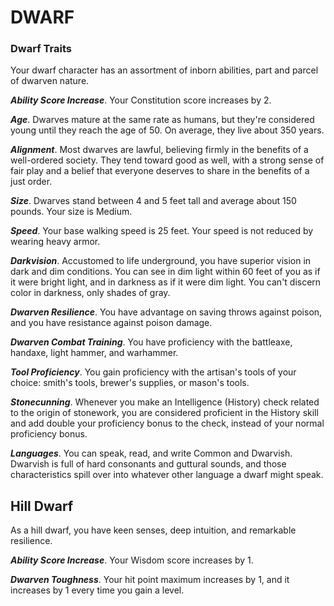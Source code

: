 # DWARF

### Dwarf Traits

Your dwarf character has an assortment of inborn abilities, part and parcel of dwarven nature.

***Ability Score Increase***. Your Constitution score increases by 2.

***Age***. Dwarves mature at the same rate as humans, but they're considered young until they reach the age of 50. On average, they live about 350 years.

***Alignment***. Most dwarves are lawful, believing firmly in the benefits of a well-ordered society. They tend toward good as well, with a strong sense of fair play and a belief that everyone deserves to share in the benefits of a just order.

***Size***. Dwarves stand between 4 and 5 feet tall and average about 150 pounds. Your size is Medium.

***Speed***. Your base walking speed is 25 feet. Your speed is not reduced by wearing heavy armor.

***Darkvision***. Accustomed to life underground, you have superior vision in dark and dim conditions. You can see in dim light within 60 feet of you as if it were bright light, and in darkness as if it were dim light. You can't discern color in darkness, only shades of gray.

***Dwarven Resilience***. You have advantage on saving throws against poison, and you have resistance against poison damage.

***Dwarven Combat Training***. You have proficiency with the battleaxe, handaxe, light hammer, and warhammer.

***Tool Proficiency***. You gain proficiency with the artisan's tools of your choice: smith's tools, brewer's supplies, or mason's tools.

***Stonecunning***. Whenever you make an Intelligence (History) check related to the origin of stonework, you are considered proficient in the History skill and add double your proficiency bonus to the check, instead of your normal proficiency bonus.

***Languages***. You can speak, read, and write Common and Dwarvish. Dwarvish is full of hard consonants and guttural sounds, and those characteristics spill over into whatever other language a dwarf might speak.

## Hill Dwarf

As a hill dwarf, you have keen senses, deep intuition, and remarkable resilience.

***Ability Score Increase***. Your Wisdom score increases by 1.

***Dwarven Toughness***. Your hit point maximum increases by 1, and it increases by 1 every time you gain a level.
